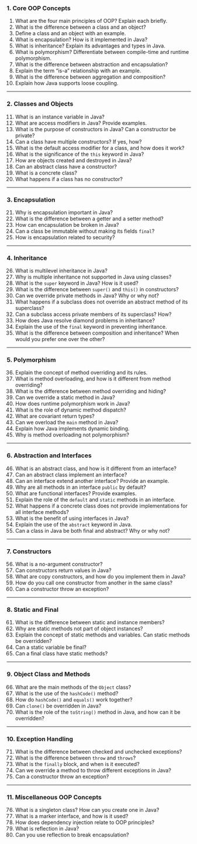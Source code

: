 ### **1. Core OOP Concepts**

1. What are the four main principles of OOP? Explain each briefly.
2. What is the difference between a class and an object?
3. Define a class and an object with an example.
4. What is encapsulation? How is it implemented in Java?
5. What is inheritance? Explain its advantages and types in Java.
6. What is polymorphism? Differentiate between compile-time and runtime polymorphism.
7. What is the difference between abstraction and encapsulation?
8. Explain the term “is-a” relationship with an example.
9. What is the difference between aggregation and composition?
10. Explain how Java supports loose coupling.

---

### **2. Classes and Objects**

11. What is an instance variable in Java?
12. What are access modifiers in Java? Provide examples.
13. What is the purpose of constructors in Java? Can a constructor be private?
14. Can a class have multiple constructors? If yes, how?
15. What is the default access modifier for a class, and how does it work?
16. What is the significance of the `this` keyword in Java?
17. How are objects created and destroyed in Java?
18. Can an abstract class have a constructor?
19. What is a concrete class?
20. What happens if a class has no constructor?

---

### **3. Encapsulation**

21. Why is encapsulation important in Java?
22. What is the difference between a getter and a setter method?
23. How can encapsulation be broken in Java?
24. Can a class be immutable without making its fields `final`?
25. How is encapsulation related to security?

---

### **4. Inheritance**

26. What is multilevel inheritance in Java?
27. Why is multiple inheritance not supported in Java using classes?
28. What is the `super` keyword in Java? How is it used?
29. What is the difference between `super()` and `this()` in constructors?
30. Can we override private methods in Java? Why or why not?
31. What happens if a subclass does not override an abstract method of its superclass?
32. Can a subclass access private members of its superclass? How?
33. How does Java resolve diamond problems in inheritance?
34. Explain the use of the `final` keyword in preventing inheritance.
35. What is the difference between composition and inheritance? When would you prefer one over the other?

---

### **5. Polymorphism**

36. Explain the concept of method overriding and its rules.
37. What is method overloading, and how is it different from method overriding?
38. What is the difference between method overriding and hiding?
39. Can we override a static method in Java?
40. How does runtime polymorphism work in Java?
41. What is the role of dynamic method dispatch?
42. What are covariant return types?
43. Can we overload the `main` method in Java?
44. Explain how Java implements dynamic binding.
45. Why is method overloading not polymorphism?

---

### **6. Abstraction and Interfaces**

46. What is an abstract class, and how is it different from an interface?
47. Can an abstract class implement an interface?
48. Can an interface extend another interface? Provide an example.
49. Why are all methods in an interface `public` by default?
50. What are functional interfaces? Provide examples.
51. Explain the role of the `default` and `static` methods in an interface.
52. What happens if a concrete class does not provide implementations for all interface methods?
53. What is the benefit of using interfaces in Java?
54. Explain the use of the `abstract` keyword in Java.
55. Can a class in Java be both final and abstract? Why or why not?

---

### **7. Constructors**

56. What is a no-argument constructor?
57. Can constructors return values in Java?
58. What are copy constructors, and how do you implement them in Java?
59. How do you call one constructor from another in the same class?
60. Can a constructor throw an exception?

---

### **8. Static and Final**

61. What is the difference between static and instance members?
62. Why are static methods not part of object instances?
63. Explain the concept of static methods and variables. Can static methods be overridden?
64. Can a static variable be final?
65. Can a final class have static methods?

---

### **9. Object Class and Methods**

66. What are the main methods of the `Object` class?
67. What is the use of the `hashCode()` method?
68. How do `hashCode()` and `equals()` work together?
69. Can `clone()` be overridden in Java?
70. What is the role of the `toString()` method in Java, and how can it be overridden?

---

### **10. Exception Handling**

71. What is the difference between checked and unchecked exceptions?
72. What is the difference between `throw` and `throws`?
73. What is the `finally` block, and when is it executed?
74. Can we override a method to throw different exceptions in Java?
75. Can a constructor throw an exception?

---

### **11. Miscellaneous OOP Concepts**

76. What is a singleton class? How can you create one in Java?
77. What is a marker interface, and how is it used?
78. How does dependency injection relate to OOP principles?
79. What is reflection in Java?
80. Can you use reflection to break encapsulation?
